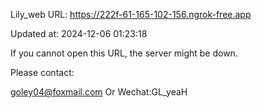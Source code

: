 Lily_web URL: https://222f-61-165-102-156.ngrok-free.app

Updated at: 2024-12-06 01:23:18

If you cannot open this URL, the server might be down.

Please contact: 

goley04@foxmail.com Or Wechat:GL_yeaH